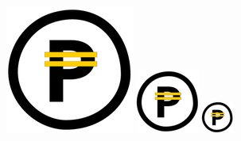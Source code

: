 ![alt text](/images/PK-Logo-BLACK-GOLD-256_x_256.png "Logo Title Text 1")
![alt text](/images/PK-Logo-BLACK-GOLD-128_x_128.png "Logo Title Text 1")
![alt text](/images/PK-Logo-BLACK-GOLD-64_x_64.png "Logo Title Text 1")
